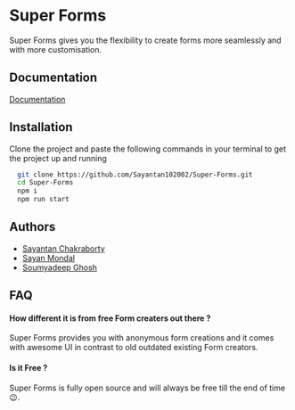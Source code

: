 
# Super Forms

Super Forms gives you the flexibility to create forms more seamlessly and with more customisation.


## Documentation

[Documentation](https://linktodocumentation)


## Installation

Clone the project and paste the following commands in your terminal to get the project up and running

```bash
  git clone https://github.com/Sayantan102002/Super-Forms.git
  cd Super-Forms
  npm i
  npm run start
```
    
## Authors

- [Sayantan Chakraborty](https://www.github.com/octokatherine)
- [Sayan Mondal](https://www.linkedin.com/in/sayan-mondal-10a734221/)
- [Soumyadeep Ghosh](https://www.github.com/octokatherine)


## FAQ

#### How different it is from free Form creaters out there ?

Super Forms provides you with anonymous form creations and it comes with awesome UI in contrast to old outdated existing Form creators.

#### Is it Free ?

Super Forms is fully open source and will always be free till the end of time😉.
